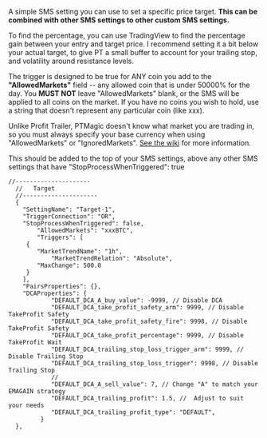 A simple SMS setting you can use to set a specific price target.  **This can be combined with other SMS settings to other custom SMS settings.**

To find the percentage, you can use TradingView to find the percentage gain between your entry and target price.  I recommend setting it a bit below your actual target, to give PT a small buffer to account for your trailing stop, and volatility around resistance levels.


The trigger is designed to be true for ANY coin you add to the **"AllowedMarkets"** field -- any allowed coin that is under 50000% for the day.  You **MUST NOT** leave "AllowedMarkets" blank, or the SMS will be applied to all coins on the market.  If you have no coins you wish to hold, use a string that doesn't represent any particular coin (like xxx).

Unlike Profit Trailer, PTMagic doesn't know what market you are trading in, so you must always specify your base currency when using "AllowedMarkets" or "IgnoredMarkets".  [See the wiki](https://github.com/PTMagicians/PTMagic/wiki/settings.analyzer#allowedmarkets) for more information.

This should be added to the top of your SMS settings, above any other SMS settings that have "StopProcessWhenTriggered": true 


    //---------------------
	  //   Target			
	  //---------------------
	  {
        "SettingName": "Target-1",
        "TriggerConnection": "OR",
        "StopProcessWhenTriggered": false,
		    "AllowedMarkets": "xxxBTC",
		    "Triggers": [
         {
            "MarketTrendName": "1h",
		        "MarketTrendRelation": "Absolute",
            "MaxChange": 500.0
         }
        ],
        "PairsProperties": {},
        "DCAProperties": {
		        "DEFAULT_DCA_A_buy_value": -9999, // Disable DCA
		        "DEFAULT_DCA_take_profit_safety_arm": 9999, // Disable TakeProfit Safety
		        "DEFAULT_DCA_take_profit_safety_fire": 9998, // Disable TakeProfit Safety
		        "DEFAULT_DCA_take_profit_percentage": 9999, // Disable TakeProfit Wait
		        "DEFAULT_DCA_trailing_stop_loss_trigger_arm": 9999, // Disable Trailing Stop
		        "DEFAULT_DCA_trailing_stop_loss_trigger": 9998, // Disable Trailing Stop
		        //
		        "DEFAULT_DCA_A_sell_value": 7, // Change "A" to match your EMAGAIN strategy
		        "DEFAULT_DCA_trailing_profit": 1.5, //  Adjust to suit your needs
		        "DEFAULT_DCA_trailing_profit_type": "DEFAULT",
		     }
      },
